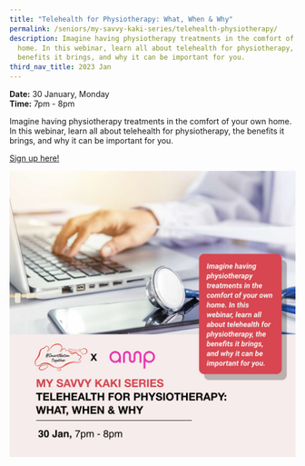 ```yaml
---
title: "Telehealth for Physiotherapy: What, When & Why"
permalink: /seniors/my-savvy-kaki-series/telehealth-physiotherapy/
description: Imagine having physiotherapy treatments in the comfort of your own
  home. In this webinar, learn all about telehealth for physiotherapy, the
  benefits it brings, and why it can be important for you.
third_nav_title: 2023 Jan
---
```

**Date:** 30 January, Monday
<br> **Time:** 7pm - 8pm

Imagine having physiotherapy treatments in the comfort of your own home. In this webinar, learn all about telehealth for physiotherapy, the benefits it brings, and why it can be important for you. 

[Sign up here!](https://go.gov.sg/wa-telehealth-jan23)

![free webinar on telehealth for physiotherapy](/images/jan%202023/seniors_30%20jan2023.jpeg)